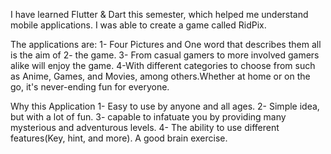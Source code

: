 I have learned Flutter & Dart this semester, which helped me understand mobile applications. I was able to create a game called RidPix.

The applications are:
1- Four Pictures and One word that describes them all is the aim of 2- the game.
3- From casual gamers to more involved gamers alike will enjoy the game. 
4-With different categories to choose from such as Anime, Games, and Movies, among others.Whether at home or on the go, it's never-ending fun for everyone.

Why this Application
1- Easy to use by anyone and all ages.
2- Simple idea, but with a lot of fun. 
3- capable to infatuate you by providing many mysterious and adventurous levels.
4- The ability to use different features(Key, hint, and more).
A good brain exercise.
